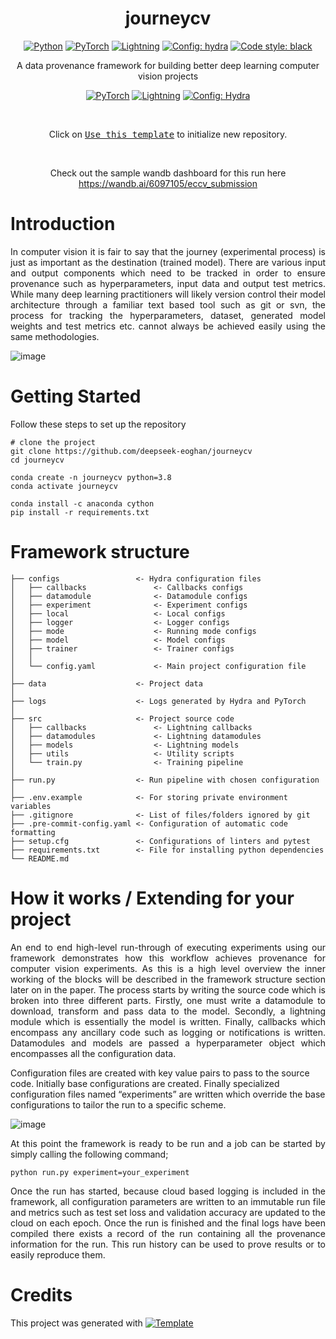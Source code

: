 <div align="center">

# journeycv

<a href="https://www.python.org/"><img alt="Python" src="https://img.shields.io/badge/-Python 3.7+-blue?style=for-the-badge&logo=python&logoColor=white"></a>
<a href="https://pytorch.org/get-started/locally/"><img alt="PyTorch" src="https://img.shields.io/badge/-PyTorch 1.8+-ee4c2c?style=for-the-badge&logo=pytorch&logoColor=white"></a>
<a href="https://pytorchlightning.ai/"><img alt="Lightning" src="https://img.shields.io/badge/-Lightning 1.5+-792ee5?style=for-the-badge&logo=pytorchlightning&logoColor=white"></a>
<a href="https://hydra.cc/"><img alt="Config: hydra" src="https://img.shields.io/badge/config-hydra 1.1-89b8cd?style=for-the-badge&labelColor=gray"></a>
<a href="https://black.readthedocs.io/en/stable/"><img alt="Code style: black" src="https://img.shields.io/badge/code%20style-black-black.svg?style=for-the-badge&labelColor=gray"></a>

A data provenance framework for building better deep learning computer vision projects <br>

<a href="https://pytorch.org/get-started/locally/"><img alt="PyTorch" src="https://img.shields.io/badge/PyTorch-ee4c2c?logo=pytorch&logoColor=white"></a>
<a href="https://pytorchlightning.ai/"><img alt="Lightning" src="https://img.shields.io/badge/-Lightning-792ee5?logo=pytorchlightning&logoColor=white"></a>
<a href="https://hydra.cc/"><img alt="Config: Hydra" src="https://img.shields.io/badge/Config-Hydra-89b8cd"></a>
<br>


<br>
  
Click on [<kbd>Use this template</kbd>](https://github.com/deepseek-eoghan/journeycv/generate) to initialize new repository.

<br>
  
Check out the sample wandb dashboard for this run here <a> https://wandb.ai/6097105/eccv_submission </a>
  
</div>

# Introduction
<p style="text-align: justify">
In computer vision it is fair to say that the journey (experimental process) is just as important as the destination (trained model). There are various input and output components which need to be tracked in order to ensure provenance such as hyperparameters, input data and output test metrics. While many deep learning practitioners will likely version control their model architecture through a familiar text based tool such as git or svn, the process for tracking the hyperparameters, dataset, generated model weights and test metrics etc. cannot always be achieved easily using the same methodologies.
</p>

![image](https://user-images.githubusercontent.com/82596496/156372962-e915a6ea-f7bf-460d-9331-d4593c1ab93c.png)

# Getting Started

Follow these steps to set up the repository

```
# clone the project
git clone https://github.com/deepseek-eoghan/journeycv
cd journeycv

conda create -n journeycv python=3.8
conda activate journeycv

conda install -c anaconda cython
pip install -r requirements.txt
```

# Framework structure
```
├── configs                 <- Hydra configuration files
│   ├── callbacks               <- Callbacks configs
│   ├── datamodule              <- Datamodule configs
│   ├── experiment              <- Experiment configs
│   ├── local                   <- Local configs
│   ├── logger                  <- Logger configs
│   ├── mode                    <- Running mode configs
│   ├── model                   <- Model configs
│   ├── trainer                 <- Trainer configs
│   │
│   └── config.yaml             <- Main project configuration file
│
├── data                    <- Project data
│
├── logs                    <- Logs generated by Hydra and PyTorch 
│
├── src                     <- Project source code
│   ├── callbacks               <- Lightning callbacks
│   ├── datamodules             <- Lightning datamodules
│   ├── models                  <- Lightning models
│   ├── utils                   <- Utility scripts
│   └── train.py                <- Training pipeline
│
├── run.py                  <- Run pipeline with chosen configuration
│
├── .env.example            <- For storing private environment variables
├── .gitignore              <- List of files/folders ignored by git
├── .pre-commit-config.yaml <- Configuration of automatic code formatting
├── setup.cfg               <- Configurations of linters and pytest
├── requirements.txt        <- File for installing python dependencies
└── README.md
```

# How it works / Extending for your project
<p style="text-align: justify">
An end to end high-level run-through of executing experiments using our framework demonstrates how this workflow achieves provenance for computer vision experiments. As this is a high level overview the inner working of the blocks will be described in the framework structure section later on in the paper. The process starts by writing the source code which is broken into three different parts. Firstly, one must write a datamodule to download, transform and pass data to the model. Secondly, a lightning module which is essentially the model is written. Finally, callbacks which encompass any ancillary code such as logging or notifications is written. Datamodules and models are passed a hyperparameter object which encompasses all the configuration data. 

Configuration files are created with key value pairs to pass to the source code. Initially base configurations are created. Finally specialized configuration files named “experiments” are written which override the base configurations to tailor the run to a specific scheme.
</p>

![image](https://user-images.githubusercontent.com/82596496/156375991-eebc8338-37d1-4544-b59a-6d1aa6a9b6e9.png)

<p style="text-align: justify">
At this point the framework is ready to be run and a job can be started by simply calling the following command;
</p>

```
python run.py experiment=your_experiment
```
<p style="text-align: justify" >
Once the run has started, because cloud based logging is included in the framework, all configuration parameters are written to an immutable run file and metrics such as test set loss and validation accuracy are updated to the cloud on each epoch. Once the run is finished and the final logs have been compiled there exists a record of the run containing all the provenance information for the run. This run history can be used to prove results or to easily reproduce them.
</p>

# Credits
This project was generated with  <a href="https://github.com/ashleve/lightning-hydra-template"><img alt="Template" src="https://img.shields.io/badge/-Lightning--Hydra--Template-017F2F?style=flat&logo=github&labelColor=gray"></a><br>
